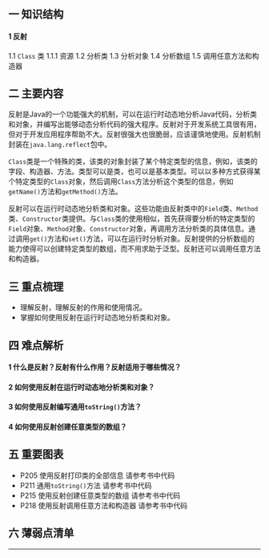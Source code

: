 ## 一  知识结构

#### 1  反射

1.1  `Class` 类
	1.1.1  资源
1.2  分析类
1.3  分析对象
1.4  分析数组
1.5  调用任意方法和构造器

## 二  主要内容

​	反射是Java的一个功能强大的机制，可以在运行时动态地分析Java代码，分析类和对象，并编写出能够动态分析代码的强大程序。反射对于开发系统工具很有用，但对于开发应用程序帮助不大。反射很强大也很脆弱，应该谨慎地使用。反射机制封装在`java.lang.reflect`包中。

​	`Class`类是一个特殊的类，该类的对象封装了某个特定类型的信息，例如，该类的字段、构造器、方法。类型可以是类，也可以是基本类型。可以以多种方式获得某个特定类型的`Class`对象，然后调用`Class`方法分析这个类型的信息，例如`getName()`方法和`getMethod()`方法。

​	反射可以在运行时动态地分析类和对象。这些功能由反射类中的`Field`类、`Method`类、`Constructor`类提供。与`Class`类的使用相似，首先获得要分析的特定类型的`Field`对象、`Method`对象、`Constructor`对象，再调用方法分析类的具体信息。通过调用`get()`方法和`set()`方法，可以在运行时分析对象。反射提供的分析数组的能力使得可以创建特定类型的数组，而不用求助于泛型。反射还可以调用任意方法和构造器。

## 三  重点梳理

- 理解反射，理解反射的作用和使用情况。
- 掌握如何使用反射在运行时动态地分析类和对象。

## 四  难点解析

#### 1  什么是反射？反射有什么作用？反射适用于哪些情况？

#### 2  如何使用反射在运行时动态地分析类和对象？

#### 3  如何使用反射编写通用`toString()`方法？

#### 4  如何使用反射创建任意类型的数组？

## 五  重要图表

- P205  使用反射打印类的全部信息
  请参考书中代码
- P211  通用`toString()`方法
  请参考书中代码
- P215  使用反射创建任意类型的数组
  请参考书中代码
- P218  使用反射调用任意方法和构造器
  请参考书中代码

## 六  薄弱点清单



------


